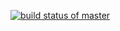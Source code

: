 [![build status of master](https://travis-ci.org/fs412/SSW567HW04a/tree/HW05a_Mocking.svg?branch=master)](https://travis-ci.org/fs412/SSW567HW04a/tree/HW05a_Mocking)

